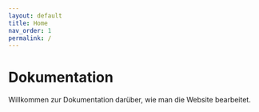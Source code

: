 ```yaml
---
layout: default
title: Home
nav_order: 1
permalink: /
---
```


# Dokumentation
Willkommen zur Dokumentation darüber, wie man die Website bearbeitet.
